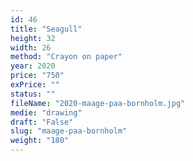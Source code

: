 ```yaml
---
id: 46
title: "Seagull"
height: 32
width: 26
method: "Crayon on paper"
year: 2020
price: "750"
exPrice: ""
status: ""
fileName: "2020-maage-paa-bornholm.jpg"
medie: "drawing"
draft: "False"
slug: "maage-paa-bornholm"
weight: "180"
---
```

